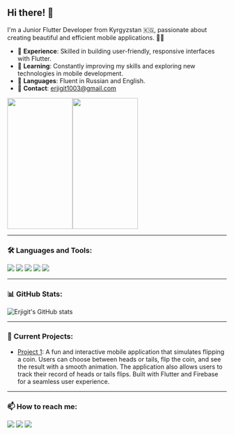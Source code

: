 ## Hi there! 👋

I'm a Junior Flutter Developer from Kyrgyzstan 🇰🇬, passionate about creating beautiful and efficient mobile applications. 📱✨

- 💼 **Experience**: Skilled in building user-friendly, responsive interfaces with Flutter.
- 🌱 **Learning**: Constantly improving my skills and exploring new technologies in mobile development.
- 💬 **Languages**: Fluent in Russian and English.
- 📧 **Contact**: [erjigit1003@gmail.com](mailto:erjigit1003@gmail.com)

<!-- Adding GIFs with specified width and parallel alignment -->
<div style="display: flex; flex-direction: row; align-items: center;">
  <img src="https://github.com/Erjigit-code/toss_coin/blob/main/assets/gifs/animation2.gif?raw=true" width="150" height="300" />
  <img src="https://github.com/Erjigit-code/toss_coin/blob/main/assets/gifs/animation.gif?raw=true" width="150" height="300" />
</div>

---

### 🛠 Languages and Tools:
<p>
  <img src="https://img.shields.io/badge/Flutter-02569B?style=for-the-badge&logo=flutter&logoColor=white" />
  <img src="https://img.shields.io/badge/Dart-0175C2?style=for-the-badge&logo=dart&logoColor=white" />
  <img src="https://img.shields.io/badge/Firebase-FFCA28?style=for-the-badge&logo=firebase&logoColor=white" />
  <img src="https://img.shields.io/badge/Android-3DDC84?style=for-the-badge&logo=android&logoColor=white" />
  <img src="https://img.shields.io/badge/VS Code-007ACC?style=for-the-badge&logo=visual-studio-code&logoColor=white" />
</p>

---

### 📊 GitHub Stats:
![Erjigit's GitHub stats](https://github-readme-stats.vercel.app/api?username=erjigit-code&show_icons=true&theme=radical)

---

### 🌟 Current Projects:
- [Project 1](https://github.com/Erjigit-code/toss_coin.git): A fun and interactive mobile application that simulates flipping a coin. Users can choose between heads or tails, flip the coin, and see the result with a smooth animation. The application also allows users to track their record of heads or tails flips. Built with Flutter and Firebase for a seamless user experience.

---

### 📫 How to reach me:
<p>
  <a href="mailto:erjigit1003@gmail.com"><img src="https://img.shields.io/badge/Email-D14836?style=for-the-badge&logo=gmail&logoColor=white" /></a>
  <a href="https://www.linkedin.com/in/erjigit"><img src="https://img.shields.io/badge/LinkedIn-0077B5?style=for-the-badge&logo=linkedin&logoColor=white" /></a>
  <a href="https://github.com/Erjigit-code"><img src="https://img.shields.io/badge/GitHub-100000?style=for-the-badge&logo=github&logoColor=white" /></a>
</p>

<!--
**Erjigit-code/Erjigit-code** is a ✨ _special_ ✨ repository because its `README.md` (this file) appears on your GitHub profile.

Here are some ideas to get you started:

- 🔭 I’m currently working on ...
- 🌱 I’m currently learning ...
- 👯 I’m looking to collaborate on ...
- 🤔 I’m looking for help with ...
- 💬 Ask me about ...
- 📫 How to reach me: ...
- 😄 Pronouns: ...
- ⚡ Fun fact: ...
-->
